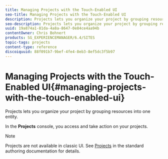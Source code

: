 ```yaml
---
title: Managing Projects with the Touch-Enabled UI
seo-title: Managing Projects with the Touch-Enabled UI
description: Projects lets you organize your project by grouping resources into one entity.
seo-description: Projects lets you organize your project by grouping resources into one entity.
uuid: 19a874a1-81da-4a8a-8647-0e84ce4aa94b
contentOwner: Chris Bohnert
products: SG_EXPERIENCEMANAGER/6.4/SITES
topic-tags: projects
content-type: reference
discoiquuid: 88f091b7-9bef-4fe4-8eb3-8ef5dc3f5b97
---
```


# Managing Projects with the Touch-Enabled UI{#managing-projects-with-the-touch-enabled-ui}

Projects lets you organize your project by grouping resources into one entity.

In the **Projects** console, you access and take action on your projects.

>[!NOTE]
>
>Projects are not available in classic UI. See [Projects](../../../sites/authoring/using/projects.md) in the standard authoring documentation for details.

